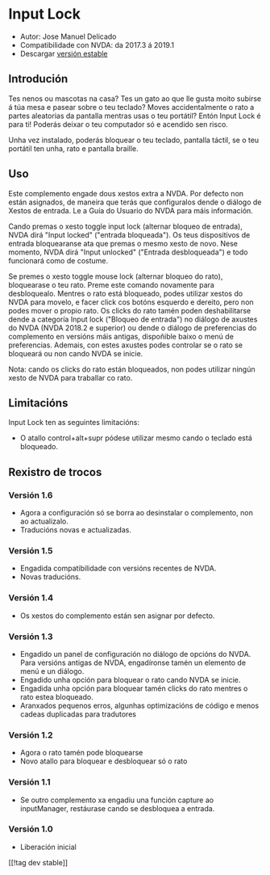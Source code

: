 # Input Lock #

* Autor: Jose Manuel Delicado
* Compatibilidade con NVDA: da 2017.3 á 2019.1
* Descargar [versión estable][1]

## Introdución

Tes nenos ou mascotas na casa? Tes un gato ao que lle gusta moito subirse á
túa mesa e pasear sobre o teu teclado? Moves accidentalmente o rato a partes
aleatorias da pantalla mentras usas o teu portátil? Entón Input Lock é para
ti! Poderás deixar o teu computador só e acendido sen risco.

Unha vez instalado, poderás bloquear o teu teclado, pantalla táctil, se o
teu portátil ten unha, rato e pantalla braille.

## Uso

Este complemento engade dous xestos extra a NVDA. Por defecto non están
asignados, de maneira que terás que configuralos dende o diálogo de Xestos
de entrada. Le a Guía do Usuario do NVDA para máis información.

Cando premas o xesto toggle input lock (alternar bloqueo de entrada), NVDA
dirá "Input locked" ("entrada bloqueada"). Os teus dispositivos de entrada
bloquearanse ata que premas o mesmo xesto de novo. Nese momento, NVDA dirá
"Input unlocked" ("Entrada desbloqueada") e todo funcionará como de costume.

Se premes o xesto toggle mouse lock (alternar bloqueo do rato), bloquearase
o teu rato. Preme este comando novamente para desbloquealo. Mentres o rato
está bloqueado, podes utilizar xestos do NVDA para movelo, e facer click cos
botóns esquerdo e dereito, pero non podes mover o propio rato. Os clicks do
rato tamén poden deshabilitarse dende a categoría Input lock ("Bloqueo de
entrada") no diálogo de axustes do NVDA (NVDA 2018.2 e superior) ou dende o
diálogo de preferencias do complemento en versións máis antigas, dispoñible
baixo o menú de preferencias. Ademais, con estes axustes podes controlar se
o rato se bloqueará ou non cando NVDA se inicie.

Nota: cando os clicks do rato están bloqueados, non podes utilizar ningún
xesto de NVDA para traballar co rato.

## Limitacións

Input Lock ten as seguintes limitacións:

* O atallo control+alt+supr pódese utilizar mesmo cando o teclado está
  bloqueado.

## Rexistro de trocos

### Versión 1.6

* Agora a configuración só se borra ao desinstalar o complemento, non ao
  actualizalo.
* Traducións novas e actualizadas.

### Versión 1.5

* Engadida compatibilidade con versións recentes de NVDA.
* Novas traducións.

### Versión 1.4

* Os xestos do complemento están sen asignar por defecto.

### Versión 1.3

* Engadido un panel de configuración no diálogo de opcións do NVDA. Para
  versións antigas de NVDA, engadíronse tamén un elemento de menú e un
  diálogo.
* Engadido unha opción para bloquear o rato cando NVDA se inicie.
* Engadida unha opción para bloquear tamén clicks do rato mentres o rato
  estea bloqueado.
* Aranxados pequenos erros, algunhas optimizacións de código e menos cadeas
  duplicadas para tradutores

### Versión 1.2

* Agora o rato tamén pode bloquearse
* Novo atallo para bloquear e desbloquear só o rato

### Versión 1.1

* Se outro complemento xa engadiu una función capture ao inputManager,
  restáurase cando se desbloquea a entrada.

### Versión 1.0

* Liberación inicial

[[!tag dev stable]]

[1]: https://addons.nvda-project.org/files/get.php?file=inputlock
